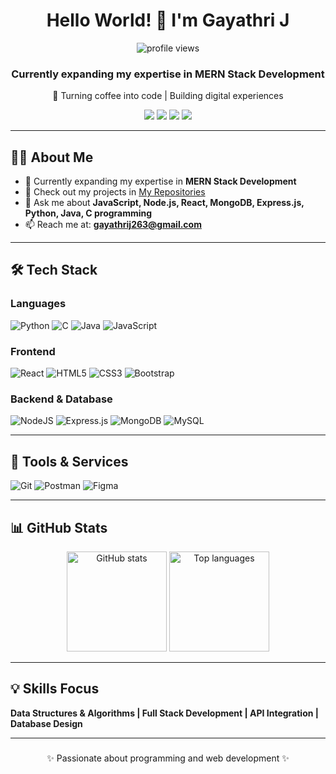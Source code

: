 <h1 align="center">Hello World! 👋 I'm Gayathri J</h1>

<p align="center">
  <img src="https://komarev.com/ghpvc/?username=gayathrij&label=Profile%20views&color=0e75b6&style=flat" alt="profile views" />
</p>

<h3 align="center">Currently expanding my expertise in MERN Stack Development</h3>
<p align="center">🚀 Turning coffee into code | Building digital experiences</p>

<p align="center">
  <a href="mailto:gayathrij263@gmail.com"><img src="https://img.shields.io/badge/Email-D14836?style=for-the-badge&logo=gmail&logoColor=white"></a>
  <a href="https://www.linkedin.com/in/gayathri-j2003/"><img src="https://img.shields.io/badge/LinkedIn-0077B5?style=for-the-badge&logo=linkedin&logoColor=white"></a>
  <a href="https://www.instagram.com/gayathri._.j/"><img src="https://img.shields.io/badge/Instagram-E4405F?style=for-the-badge&logo=instagram&logoColor=white"></a>
  <a href="https://leetcode.com/u/Gayathri_J2003/"><img src="https://img.shields.io/badge/LeetCode-FFA116?style=for-the-badge&logo=leetcode&logoColor=white"></a>
</p>

---

## 👩‍💻 About Me

- 🌱 Currently expanding my expertise in **MERN Stack Development**
- 💼 Check out my projects in [My Repositories](https://github.com/gayathrij?tab=repositories)
- 💬 Ask me about **JavaScript, Node.js, React, MongoDB, Express.js, Python, Java, C programming**
- 📫 Reach me at: **gayathrij263@gmail.com**

---

## 🛠 Tech Stack

### Languages  
![Python](https://img.shields.io/badge/Python-3776AB?style=for-the-badge&logo=python&logoColor=white)
![C](https://img.shields.io/badge/C-00599C?style=for-the-badge&logo=c&logoColor=white)
![Java](https://img.shields.io/badge/Java-007396?style=for-the-badge&logo=java&logoColor=white)
![JavaScript](https://img.shields.io/badge/Javascript-F7DF1E?style=for-the-badge&logo=javascript&logoColor=black)


### Frontend  
![React](https://img.shields.io/badge/React-20232A?style=for-the-badge&logo=react&logoColor=61DAFB)
![HTML5](https://img.shields.io/badge/HTML5-E34F26?style=for-the-badge&logo=html5&logoColor=white)
![CSS3](https://img.shields.io/badge/CSS3-1572B6?style=for-the-badge&logo=css3&logoColor=white)
![Bootstrap](https://img.shields.io/badge/Bootstrap-563D7C?style=for-the-badge&logo=bootstrap&logoColor=white)

### Backend & Database  
![NodeJS](https://img.shields.io/badge/Node.js-43853D?style=for-the-badge&logo=node-dot-js&logoColor=white)
![Express.js](https://img.shields.io/badge/Express.js-404D59?style=for-the-badge)
![MongoDB](https://img.shields.io/badge/MongoDB-4EA94B?style=for-the-badge&logo=mongodb&logoColor=white)
![MySQL](https://img.shields.io/badge/MySQL-4479A1?style=for-the-badge&logo=mysql&logoColor=white)

---

## 🔧 Tools & Services

![Git](https://img.shields.io/badge/Git-F05032?style=for-the-badge&logo=git&logoColor=white)
![Postman](https://img.shields.io/badge/Postman-FF6C37?style=for-the-badge&logo=postman&logoColor=white)
![Figma](https://img.shields.io/badge/Figma-F24E1E?style=for-the-badge&logo=figma&logoColor=white)

---


## 📊 GitHub Stats

<p align="center">
  <img height="160em" src="https://github-readme-stats.vercel.app/api?username=gayathrij&show_icons=true&theme=radical" alt="GitHub stats"/>
  <img height="160em" src="https://github-readme-stats.vercel.app/api/top-langs/?username=gayathrij&layout=compact&theme=radical" alt="Top languages"/>
</p>


---

## 💡 Skills Focus

**Data Structures & Algorithms | Full Stack Development | API Integration | Database Design**

---

### 
<p align="center">✨ Passionate about programming and web development ✨</p>


